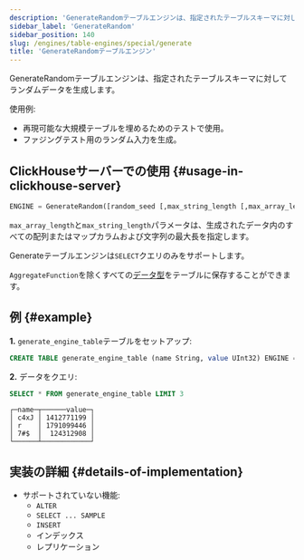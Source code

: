 ```yaml
---
description: 'GenerateRandomテーブルエンジンは、指定されたテーブルスキーマに対してランダムデータを生成します。'
sidebar_label: 'GenerateRandom'
sidebar_position: 140
slug: /engines/table-engines/special/generate
title: 'GenerateRandomテーブルエンジン'
---
```


GenerateRandomテーブルエンジンは、指定されたテーブルスキーマに対してランダムデータを生成します。

使用例:

- 再現可能な大規模テーブルを埋めるためのテストで使用。
- ファジングテスト用のランダム入力を生成。

## ClickHouseサーバーでの使用 {#usage-in-clickhouse-server}

```sql
ENGINE = GenerateRandom([random_seed [,max_string_length [,max_array_length]]])
```

`max_array_length`と`max_string_length`パラメータは、生成されたデータ内のすべての配列またはマップカラムおよび文字列の最大長を指定します。

Generateテーブルエンジンは`SELECT`クエリのみをサポートします。

`AggregateFunction`を除くすべての[データ型](../../../sql-reference/data-types/index.md)をテーブルに保存することができます。

## 例 {#example}

**1.** `generate_engine_table`テーブルをセットアップ:

```sql
CREATE TABLE generate_engine_table (name String, value UInt32) ENGINE = GenerateRandom(1, 5, 3)
```

**2.** データをクエリ:

```sql
SELECT * FROM generate_engine_table LIMIT 3
```

```text
┌─name─┬──────value─┐
│ c4xJ │ 1412771199 │
│ r    │ 1791099446 │
│ 7#$  │  124312908 │
└──────┴────────────┘
```

## 実装の詳細 {#details-of-implementation}

- サポートされていない機能:
    - `ALTER`
    - `SELECT ... SAMPLE`
    - `INSERT`
    - インデックス
    - レプリケーション
